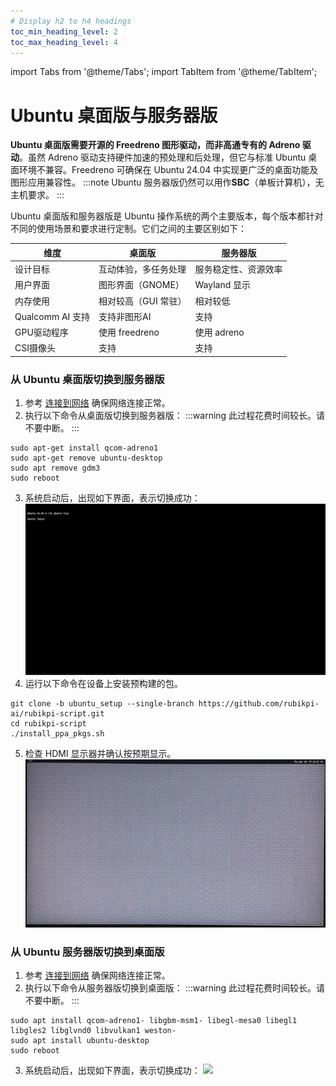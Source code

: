 ```yaml
---
# Display h2 to h4 headings
toc_min_heading_level: 2
toc_max_heading_level: 4
---
```


import Tabs from '@theme/Tabs';
import TabItem from '@theme/TabItem';

# Ubuntu 桌面版与服务器版

**Ubuntu 桌面版需要开源的 Freedreno 图形驱动，而非高通专有的 Adreno 驱动**。虽然 Adreno 驱动支持硬件加速的预处理和后处理，但它与标准 Ubuntu 桌面环境不兼容。Freedreno 可确保在 Ubuntu 24.04 中实现更广泛的桌面功能及图形应用兼容性。
:::note 
Ubuntu 服务器版仍然可以用作**SBC**（单板计算机），无主机要求。
:::

Ubuntu 桌面版和服务器版是 Ubuntu 操作系统的两个主要版本，每个版本都针对不同的使用场景和要求进行定制。它们之间的主要区别如下：

| 维度| 桌面版| 服务器版
|----------|----------|----------
| 设计目标| 互动体验，多任务处理| 服务稳定性、资源效率
| 用户界面| 图形界面（GNOME）| Wayland 显示
| 内存使用| 相对较高（GUI 常驻）| 相对较低
| Qualcomm AI 支持| 支持非图形AI| 支持
| GPU驱动程序| 使用 freedreno| 使用 adreno
| CSI摄像头| 支持| 支持

### 从 Ubuntu 桌面版切换到服务器版

1. 参考 [连接到网络](../2.set-up-your-device.md#连接到网络) 确保网络连接正常。
2. 执行以下命令从桌面版切换到服务器版：
:::warning
此过程花费时间较长。请不要中断。
:::

```shell
sudo apt-get install qcom-adreno1
sudo apt-get remove ubuntu-desktop
sudo apt remove gdm3
sudo reboot
```

3. 系统启动后，出现如下界面，表示切换成功：  
![](../images/Login_prompt.png)
4. 运行以下命令在设备上安装预构建的包。

```shell
git clone -b ubuntu_setup --single-branch https://github.com/rubikpi-ai/rubikpi-script.git
cd rubikpi-script
./install_ppa_pkgs.sh 
```

5. 检查 HDMI 显示器并确认按预期显示。  
![](../images/image_hdmi_monitor.png)

### 从 Ubuntu 服务器版切换到桌面版

1. 参考 [连接到网络](../2.set-up-your-device.md#连接到网络) 确保网络连接正常。
2. 执行以下命令从服务器版切换到桌面版：
:::warning
此过程花费时间较长。请不要中断。
:::

```shell
sudo apt install qcom-adreno1- libgbm-msm1- libegl-mesa0 libegl1 libgles2 libglvnd0 libvulkan1 weston-
sudo apt install ubuntu-desktop
sudo reboot
```

3. 系统启动后，出现如下界面，表示切换成功： ![](../images/image-9.png)